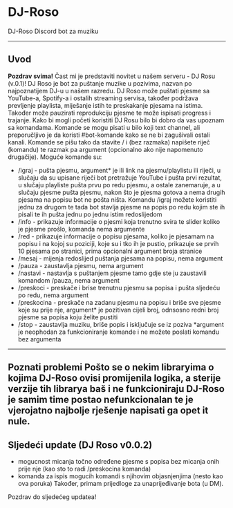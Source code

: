 # DJ-Roso
DJ-Roso Discord bot za muziku

----------------------------------------------------------
**Uvod**
-
**Pozdrav svima!**
Čast mi je predstaviti novitet u našem serveru - DJ Rosu (v.0.1)!
DJ Roso je bot za puštanje muzike u pozivima, nazvan po najpoznatijem DJ-u u našem razredu. DJ Roso može puštati pjesme sa YouTube-a, Spotify-a i ostalih streaming servisa, također podržava prevljenje playlista, miješanje istih te preskakanje pjesama na istima. Također može pauzirati reprodukciju pjesme te može ispisati progress i trajanje.
Kako bi mogli početi koristiti DJ Rosu bilo bi dobro da vas upoznam sa komandama.
Komande se mogu pisati u bilo koji text channel, ali preporučljivo je da koristi #bot-komande kako se ne bi zagušivali ostali kanali.
Komande se pišu tako da stavite / i (bez razmaka) napišete riječ (komandu) te razmak pa argument (opcionalno ako nije napomenuto drugačije).
Moguće komande su:
  - /igraj - pušta pjesmu, argument* je ili link na pjesmu/playlistu ili riječi, u slučaju da su upisane riječi bot pretražuje YouTube i pušta prvi rezultat, u slučaju playliste pušta prvu po redu pjesmu, a ostale zanemaruje, a u slučaju pjesme pušta pjesmu, nakon što je pjesma gotova a nema drugih pjesama na popisu bot ne pošta ništa. Komandu /igraj možete koristiti jednu za drugom te tada bot stavlja pjesme na popis po redu kojim ste ih pisali te ih pušta jednu po jednu istim redoslijedom
  - /info - prikazuje informacije o pjesmi koja trenutno svira te slider koliko je pjesme prošlo, komanda nema argumente
  - /red - prikazuje informacije o popisu pjesama, koliko je pjesamam na popisu i na kojoj su poziciji, koje su i tko ih je pustio, prikazuje se prvih 10 pjesama po stranici, prima opcionalni argument broja stranice
  - /mesaj - mijenja redoslijed puštanja pjesama na popisu, nema argument
  - /pauza - zaustavlja pjesmu, nema argument
  - /nastavi - nastavlja s puštanjem pjesme tamo gdje ste ju zaustavili komandom /pauza, nema argument
  - /preskoci - preskače i brise trenutnu pjesmu sa popisa i pušta sljedeću po redu, nema argument
  - /preskocina - preskače na zadanu pjesmu na popisu i briše sve pjesme koje su prije nje, argument* je pozitivan cijeli broj, odnsosno redni broj pjesme sa popisa koju želite pustiti
   - /stop - zaustavlja muziku, briše popis i isključuje se iz poziva
*argument je neophodan za funkcioniranje komande i ne možete poslati komandu bez argumenta

----------------------------------------------------------

**Poznati problemi**
Pošto se o nekim libraryima o kojima DJ-Roso ovisi promijenila logika, a sterije verzije tih librarya baš i ne funkcioniraju DJ-Roso je samim time postao nefunkcionalan te je vjerojatno najbolje rješenje napisati ga opet it nule.
----------------------------------------------------------

**Sljedeći update (DJ Roso v0.0.2)**
-
  - mogucnost micanja točno određene pjesme s popisa bez micanja onih prije nje (kao sto to radi /preskocina komanda)
  - komanda za ispis mogucih komandi s njihovim objasnjenjima (nesto kao ova poruka)
Također, primam prijedloge za unaprijeđivanje bota (u DM).

Pozdrav do sljedećeg updatea! 
